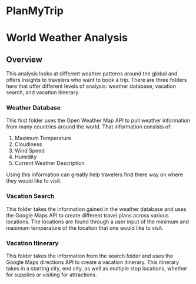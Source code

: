 # PlanMyTrip
# World Weather Analysis
## Overview
This analysis looks at different weather patterns around the global and offers insights to travelers who want to book a trip. There are three folders here that offer different levels of analysis: weather database, vacation search, and vacation itinerary.

### Weather Database
This first folder uses the Open Weather Map API to pull weather information from many countries around the world. That information consists of:

1.  Maximum Temperature
2.  Cloudiness
3.  Wind Speed
4.  Humidity
5.  Current Weather Description

Using this information can greatly help travelers find there way on where they would like to visit.

### Vacation Search
This folder takes the information gained in the weather database and uses the Google Maps API to create different travel plans across various locations. The locations are found through a user input of the minimum and maximum temperature of the location that one would like to visit.



### Vacation Itinerary
This folder takes the information from the search folder and uses the Google Maps directions API to create a vacation itinerary. This itinerary takes in a starting city, end city, as well as multiple stop locations, whether for supplies or visiting for attractions.

